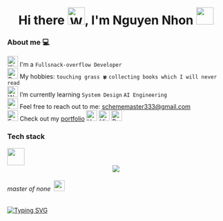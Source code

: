 <h1 align="center">
  Hi there <img src="https://raw.githubusercontent.com/Tarikul-Islam-Anik/Animated-Fluent-Emojis/master/Emojis/Hand%20gestures/Waving%20Hand.png" alt="Waving Hand" width="40" height="40" />, I'm Nguyen Nhon <img src="https://cultofthepartyparrot.com/parrots/hd/githubparrot.gif" width="40" height="40"/>
</h1>

### About me  💻



<img src="https://raw.githubusercontent.com/Tarikul-Islam-Anik/Animated-Fluent-Emojis/master/Emojis/Smilies/Kissing%20Face%20with%20Closed%20Eyes.png" alt="Kissing Face with Closed Eyes" width="25" height="25" /> I'm a `Fullsnack-overflow Developer` \
<img src="https://raw.githubusercontent.com/Tarikul-Islam-Anik/Animated-Fluent-Emojis/master/Emojis/Smilies/Bomb.png" alt="Bomb" width="25" height="25" /> My hobbies: `touching grass 🍀` `collecting books which I will never read `  \
<img src="https://raw.githubusercontent.com/Tarikul-Islam-Anik/Animated-Fluent-Emojis/master/Emojis/Hand%20gestures/Writing%20Hand.png" alt="Writing Hand" width="25" height="25" /> I’m currently learning `System Design` `AI Engineering` \
<img src="https://raw.githubusercontent.com/Tarikul-Islam-Anik/Animated-Fluent-Emojis/master/Emojis/Smilies/Love%20Letter.png" alt="Love Letter" width="25" height="25" /> Feel free to reach out to me: schememaster333@gmail.com \
<img src="https://raw.githubusercontent.com/Tarikul-Islam-Anik/Animated-Fluent-Emojis/master/Emojis/Animals/Four%20Leaf%20Clover.png" alt="Four Leaf Clover" width="25" height="25" /> Check out my [portfolio](https://nand2ton618.fun) <img src="https://raw.githubusercontent.com/Tarikul-Islam-Anik/Animated-Fluent-Emojis/master/Emojis/Animals/Hyacinth.png" alt="Hyacinth" width="25" height="25" /> <img src="https://raw.githubusercontent.com/Tarikul-Islam-Anik/Animated-Fluent-Emojis/master/Emojis/Animals/Hibiscus.png" alt="Hibiscus" width="25" height="25" /> <img src="https://raw.githubusercontent.com/Tarikul-Islam-Anik/Animated-Fluent-Emojis/master/Emojis/Animals/Bouquet.png" alt="Bouquet" width="25" height="25" />



### Tech stack


<img src="https://user-images.githubusercontent.com/74038190/212284087-bbe7e430-757e-4901-90bf-4cd2ce3e1852.gif" width="40">

<div align="center">
  <a href="https://skillicons.dev">
    <img src="https://skillicons.dev/icons?i=html,css,tailwind,threejs,javascript,typescript,react,next,vue,nuxtjs,vite,vitest,wasm,nodejs,express,nestjs,python,fastapi,java,spring,go,dart,flutter,mongodb,dynamodb,postgresql,mysql,redis,rabbitmq,kafka,git,githubactions,jenkins,aws,terraform,docker,kubernetes,grafana,elasticsearch,opencv,pytorch,linux,bash,arch,nix,neovim,obsidian" />
  </a>
</div>


<h6 align="left">master of none &nbsp;<img src="https://cultofthepartyparrot.com/parrots/hd/hypnoparrotlight.gif" width="25" height="25" />
</h6>





[![Typing SVG](https://readme-typing-svg.demolab.com?font=Fira+Code&weight=700&pause=1000&color=274CF7&center=true&vCenter=true&width=550&lines=the+lyf+so+short%2C+the+craft+so+long+to+lerne)](https://git.io/typing-svg)
